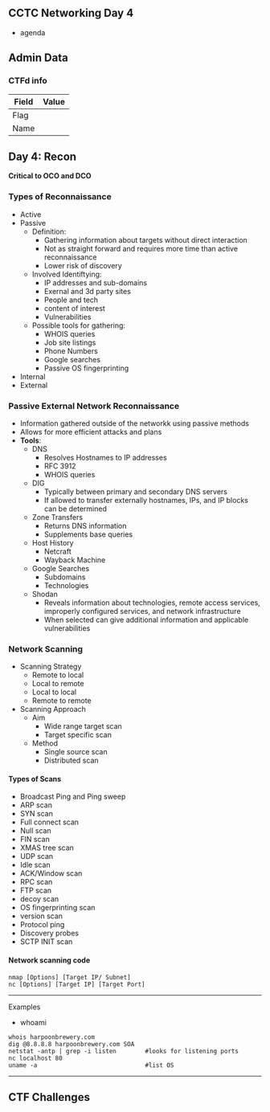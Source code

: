 ## CCTC Networking Day 4

- agenda


## Admin Data 

### CTFd info
| Field | Value | 
|-|-|
| Flag |  | 
| Name |  | 

## Day 4: Recon

**Critical to OCO and DCO**

### Types of Reconnaissance
- Active
- Passive
  - Definition: 
    - Gathering information about targets without direct interaction
    - Not as straight forward and requires more time than active reconnaissance
    - Lower risk of discovery
  - Involved Identiftying:
    - IP addresses and sub-domains
    - Exernal and 3d party sites
    - People and tech
    - content of interest
    - Vulnerabilities
  - Possible tools for gathering:
    - WHOIS queries
    - Job site listings
    - Phone Numbers
    - Google searches
    - Passive OS fingerprinting
- Internal 
- External 

### Passive External Network Reconnaissance
- Information gathered outside of the networkk using passive methods
- Allows for more efficient attacks and plans
- **Tools**:
  - DNS
    - Resolves Hostnames to IP addresses
    - RFC 3912
    - WHOIS queries
  - DIG
    - Typically between primary and secondary DNS servers
    - If allowed to transfer externally hostnames, IPs, and IP blocks can be determined 
  - Zone Transfers
    - Returns DNS information 
    - Supplements base queries
  - Host History
    - Netcraft
    - Wayback Machine
  - Google Searches
    - Subdomains
    - Technologies
  - Shodan
    - Reveals information about technologies, remote access services, improperly configured services, and network infrastructure
    - When selected can give additional information and applicable vulnerabilities 

### Network Scanning
- Scanning Strategy
  - Remote to local
  - Local to remote
  - Local to local
  - Remote to remote 
- Scanning Approach
  - Aim
    - Wide range target scan
    - Target specific scan
  - Method
    - Single source scan
    - Distributed scan

#### Types of Scans
- Broadcast Ping and Ping sweep
- ARP scan
- SYN scan
- Full connect scan
- Null scan
- FIN scan
- XMAS tree scan
- UDP scan
- Idle scan
- ACK/Window scan
- RPC scan
- FTP scan
- decoy scan
- OS fingerprinting scan
- version scan
- Protocol ping
- Discovery probes
- SCTP INIT scan

#### Network scanning code
```
nmap [Options] [Target IP/ Subnet]
nc [Options] [Target IP] [Target Port]
```
***
Examples
- whoami
```
whois harpoonbrewery.com
dig @8.8.8.8 harpoonbrewery.com SOA
netstat -antp | grep -i listen        #looks for listening ports
nc localhost 80
uname -a                              #list OS
```


***
CTF Challenges
-----------------------------------

